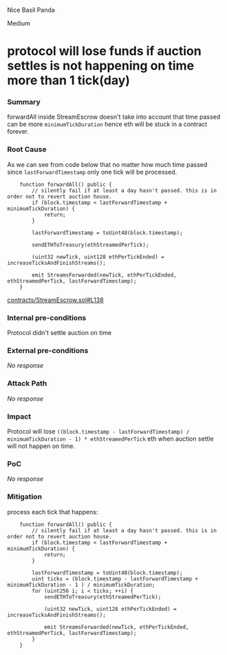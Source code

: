 Nice Basil Panda

Medium

# protocol will lose funds if auction settles is not happening on time more than 1 tick(day)

### Summary

forwardAll inside StreamEscrow doesn't take into account that time passed can be more `minimumTickDuration` hence eth will be stuck in a contract forever.

### Root Cause

As we can see from code below that no matter how much time passed since `lastForwardTimestamp` only one tick will be processed.
```solidity
    function forwardAll() public {
        // silently fail if at least a day hasn't passed. this is in order not to revert auction house.
        if (block.timestamp < lastForwardTimestamp + minimumTickDuration) {
            return;
        }

        lastForwardTimestamp = toUint48(block.timestamp);

        sendETHToTreasury(ethStreamedPerTick);

        (uint32 newTick, uint128 ethPerTickEnded) = increaseTicksAndFinishStreams();

        emit StreamsForwarded(newTick, ethPerTickEnded, ethStreamedPerTick, lastForwardTimestamp);
    }

```
[contracts/StreamEscrow.sol#L138](https://github.com/sherlock-audit/2024-11-nounsdao/blob/main/nouns-monorepo/packages/nouns-contracts/contracts/StreamEscrow.sol#L138)

### Internal pre-conditions

Protocol didn't settle auction on time

### External pre-conditions

_No response_

### Attack Path

_No response_

### Impact

Protocol will lose `((block.timestamp - lastForwardTimestamp) / minimumTickDuration - 1) * ethStreamedPerTick` eth when auction settle will not happen on time.

### PoC

_No response_

### Mitigation

process each tick that happens:
```solidity
    function forwardAll() public {
        // silently fail if at least a day hasn't passed. this is in order not to revert auction house.
        if (block.timestamp < lastForwardTimestamp + minimumTickDuration) {
            return;
        }

        lastForwardTimestamp = toUint48(block.timestamp);
        uint ticks = (block.timestamp - lastForwardTimestamp + minimumTickDuration - 1 ) / minimumTickDuration;
        for (uint256 i; i < ticks; ++i) {
            sendETHToTreasury(ethStreamedPerTick);

            (uint32 newTick, uint128 ethPerTickEnded) = increaseTicksAndFinishStreams();

            emit StreamsForwarded(newTick, ethPerTickEnded, ethStreamedPerTick, lastForwardTimestamp);
        }
    }

```